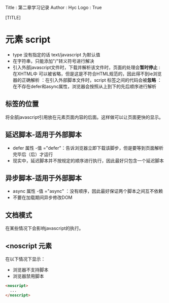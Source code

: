 Title         : 第二章学习记录
Author        : Hyc
Logo          : True

[TITLE]

# 元素 script
* type 没有指定的话 text/javascript 为默认值
* 在<script>中嵌入Javascript代码时，不能出现 </script>字符串，只能添加"/"转义符号进行解决
* 引入外部javascript文件时，下载并解析该文件时，页面的处理会**暂时停止**
  : 在XHTML中 </script> 可以被省略，但是这是不符合HTML规范的，因此得不到ie浏览器的正确解析
  ：在引入外部脚本文件时，script 标签之间的代码会被**忽略**
  ：在不存在defer和async属性，浏览器会按照从上到下的先后顺序进行解析

## 标签的位置
将全部javascript引用放在<body>元素页面内容的后面。这样做可以让页面更快的显示。

## 延迟脚本-适用于外部脚本
* defer 属性 -值 ="defer"：告诉浏览器立即下载该脚步，但是要等到页面解析完毕后（</html>后）才运行
* 现实中，延迟脚本并不按规定的顺序进行执行，因此最好只包含一个延迟脚本

## 异步脚本-适用于外部脚本
* async 属性 -值 ="async" ：没有顺序，因此最好保证两个脚本之间互不依赖
* 不要在加载期间异步修改DOM

## 文档模式
在某些情况下会影响javascript的执行。

## <noscript 元素
在以下情况下显示：
* 浏览器不支持脚本
* 浏览器禁用脚本
``` html
<noscript>
  ...
</noscript>
```

